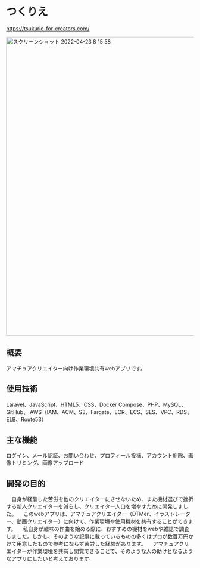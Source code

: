 # つくりえ
https://tsukurie-for-creators.com/

<img width="800" alt="スクリーンショット 2022-04-23 8 15 58" src="https://user-images.githubusercontent.com/64915142/164816309-34ef335a-b933-45c3-ac9a-07a3323737b6.png">

## 概要
アマチュアクリエイター向け作業環境共有webアプリです。

## 使用技術
Laravel、JavaScript、HTML5、CSS、Docker Compose、PHP、MySQL、GitHub、
AWS（IAM、ACM、S3、Fargate、ECR、ECS、SES、VPC、RDS、ELB、Route53）

## 主な機能
ログイン、メール認証、お問い合わせ、プロフィール投稿、アカウント削除、画像トリミング、画像アップロード

## 開発の目的

　自身が経験した苦労を他のクリエイターにさせないため、また機材選びで挫折する新人クリエイターを減らし、クリエイター人口を増やすために開発しました。
　このwebアプリは、アマチュアクリエイター（DTMer、イラストレーター、動画クリエイター）に向けて、作業環境や使用機材を共有することができます。
　私自身が趣味の作曲を始める際に、おすすめの機材をwebや雑誌で調査しました。しかし、そのような記事に載っているものの多くはプロが数百万円かけて用意したもので参考にならず苦労した経験があります。
　アマチュアクリエイターが作業環境を共有し閲覧できることで、そのような人の助けとなるようなアプリにしたいと考えております。

